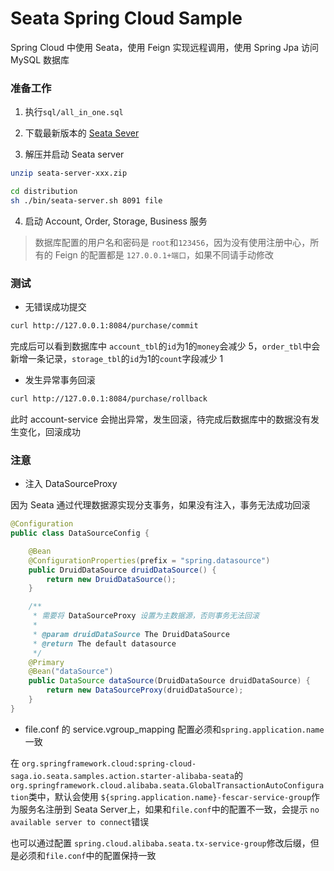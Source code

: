 # Seata Spring Cloud Sample

Spring Cloud 中使用 Seata，使用 Feign 实现远程调用，使用 Spring Jpa 访问 MySQL 数据库

### 准备工作

1. 执行`sql/all_in_one.sql`

2. 下载最新版本的 [Seata Sever](https://github.com/seata/seata/releases)

3. 解压并启动 Seata server

```bash
unzip seata-server-xxx.zip

cd distribution
sh ./bin/seata-server.sh 8091 file
```

4. 启动 Account, Order, Storage, Business 服务

> 数据库配置的用户名和密码是 `root`和`123456`，因为没有使用注册中心，所有的 Feign 的配置都是 `127.0.0.1+端口`，如果不同请手动修改

### 测试 
 
- 无错误成功提交

```bash
curl http://127.0.0.1:8084/purchase/commit
``` 
完成后可以看到数据库中 `account_tbl`的`id`为1的`money`会减少 5，`order_tbl`中会新增一条记录，`storage_tbl`的`id`为1的`count`字段减少 1

- 发生异常事务回滚

```bash
curl http://127.0.0.1:8084/purchase/rollback
```
此时 account-service 会抛出异常，发生回滚，待完成后数据库中的数据没有发生变化，回滚成功

### 注意

- 注入 DataSourceProxy 

因为 Seata 通过代理数据源实现分支事务，如果没有注入，事务无法成功回滚

```java
@Configuration
public class DataSourceConfig {

    @Bean
    @ConfigurationProperties(prefix = "spring.datasource")
    public DruidDataSource druidDataSource() {
        return new DruidDataSource();
    }

    /**
     * 需要将 DataSourceProxy 设置为主数据源，否则事务无法回滚
     *
     * @param druidDataSource The DruidDataSource
     * @return The default datasource
     */
    @Primary
    @Bean("dataSource")
    public DataSource dataSource(DruidDataSource druidDataSource) {
        return new DataSourceProxy(druidDataSource);
    }
}
```

- file.conf 的 service.vgroup_mapping 配置必须和`spring.application.name`一致

在 `org.springframework.cloud:spring-cloud-saga.io.seata.samples.action.starter-alibaba-seata`的`org.springframework.cloud.alibaba.seata.GlobalTransactionAutoConfiguration`类中，默认会使用 `${spring.application.name}-fescar-service-group`作为服务名注册到 Seata Server上，如果和`file.conf`中的配置不一致，会提示 `no available server to connect`错误

也可以通过配置 `spring.cloud.alibaba.seata.tx-service-group`修改后缀，但是必须和`file.conf`中的配置保持一致